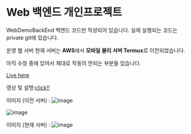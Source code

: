 # Web 백엔드 개인프로젝트
WebDemoBackEnd
백엔드 코드만 작성되어 있습니다.
실제 실행되는 코드는 private git에 있습니다.

<!---->
운영 웹 서버 
현재 서버는 **AWS**에서 **모바일 물리 서버 Termux**로 이전되었습니다.

아직 수정 중에 있어서 제대로 작동이 안되는 부분들 있습니다. 


[Live here](http://ddubi.ddns.net:8080/swagger-ui/index.html)


영상 및 설명:[click!!](https://kwaksh2319.tistory.com/category/%EC%9B%B9/Spring%20vue%20%EC%9B%B9%20%EA%B0%9C%EB%B0%9C)

이미지 (이전 서버) :
![image](https://github.com/kwaksh2319/WebDemoBackEnd/assets/33820977/d2ff7224-a376-42bb-bbba-c211b27d4920)

![image](https://github.com/user-attachments/assets/80eb3407-b412-484a-9725-b954568f271a)


이미지 (현재 서버) :
![image](https://github.com/user-attachments/assets/a1136de7-e76a-423e-92f0-80fa50ee2f96)



